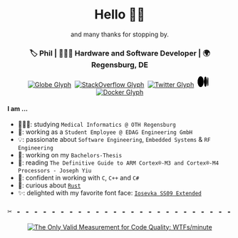 <div align="center">

# Hello 👋🏼
and many thanks for stopping by.

### 🏷 Phil | 👨🏻‍💻 Hardware and Software Developer | 🌍 Regensburg, DE
  
[<img alt="Globe Glyph" src="https://raw.githubusercontent.com/twbs/icons/main/icons/house.svg" width="24" height="24" />](https://chilippso.me "My Page")&nbsp;&nbsp;[<img alt="StackOverflow Glyph" src="https://raw.githubusercontent.com/StackExchange/Stacks-Icons/production/src/Icon/LogoGlyphMd.svg" width="24" height="24" />](https://stackoverflow.com/users/11121901/chilippso "My StackOverflow")&nbsp;&nbsp;[<img alt="Twitter Glyph" src="https://github.com/johan/svg-cleanups/blob/master/logos/twitter.svg" width="24" height="24" />](https://twitter.com/chilippso "My Twitter")&nbsp;&nbsp;[<img alt="Medium Glyph" src="https://raw.githubusercontent.com/Medium/medium-logos/master/03_Symbol/01_Black/SVG/Medium_Symbol_NoPadding.svg" width="24" height="24" />](https://medium.com/@chilippso "My Medium")&nbsp;&nbsp;[<img alt="Docker Glyph" src="https://www.docker.com/sites/default/files/d8/2019-07/vertical-logo-monochromatic.png" width="24" height="24" />](https://hub.docker.com/u/chilippso "My DockerHub")
  
</div>

#### I am ...
- 👨🏻‍🎓: studying `Medical Informatics @ OTH Regensburg`
- 💼: working as a `Student Employee @ EDAG Engineering GmbH`
- 💡: passionate about `Software Engineering`, `Embedded Systems` & `RF Engineering`
- 🚧: working on my `Bachelors-Thesis`
- 📖: reading `The Definitive Guide to ARM Cortex®-M3 and Cortex®-M4 Processors - Joseph Yiu`
- 🔬: confident in working with `C`, `C++` and `C#`
- 🦀: curious about [`Rust`](https://github.com/rust-lang/rust)
- ✨: delighted with my favorite font face: [`Iosevka SS09 Extended`](https://github.com/be5invis/Iosevka)

<h3>
<pre>
✂︎ - - - - - - - - - - - - - - - - - - - - - - - - - - - - - - - - - - - - - - - - - - - - -
</pre>
</h3>

<div align="center">

[![The Only Valid Measurement for Code Quality: WTFs/minute](https://mk0osnewswb2dmu4h0a.kinstacdn.com/images/comics/wtfm.jpg "The Only Valid Measurement for Code Quality: WTFs/minute")](https://www.osnews.com/story/19266/WTFsm/)

</div>